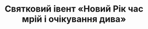 ﻿---
title: Cвятковий івент «Новий Рік час мрій і очікування дива»
---

<youtube id="fExnd-NOPmA"></youtube>